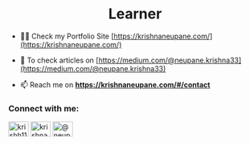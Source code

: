 <h1 align="center">Learner</h1>

- 👨‍💻 Check my Portfolio Site [https://krishnaneupane.com/](https://krishnaneupane.com/)

- 📝 To check articles on [https://medium.com/@neupane.krishna33](https://medium.com/@neupane.krishna33)

- 📫 Reach me on **https://krishnaneupane.com/#/contact**


<h3 align="left">Connect with me:</h3>
<p align="left">
<a href="https://dev.to/krishh11" target="blank"><img align="center" src="https://raw.githubusercontent.com/rahuldkjain/github-profile-readme-generator/master/src/images/icons/Social/devto.svg" alt="krishh11" height="30" width="40" /></a>
<a href="https://linkedin.com/in/krishna-neupane-50082091/" target="blank"><img align="center" src="https://raw.githubusercontent.com/rahuldkjain/github-profile-readme-generator/master/src/images/icons/Social/linked-in-alt.svg" alt="krishna-neupane-50082091/" height="30" width="40" /></a>
<a href="https://medium.com/@neupane.krishna33" target="blank"><img align="center" src="https://raw.githubusercontent.com/rahuldkjain/github-profile-readme-generator/master/src/images/icons/Social/medium.svg" alt="@neupane.krishna33" height="30" width="40" /></a>
</p>
